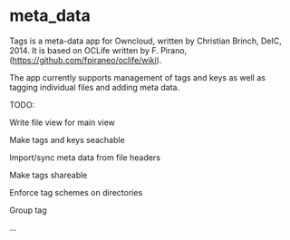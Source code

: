 meta_data
======

Tags is a meta-data app for Owncloud, written by Christian Brinch, 
DeIC, 2014. It is based on OCLife written by F. Pirano,
(https://github.com/fpiraneo/oclife/wiki).

The app currently supports management of tags and keys as well as
tagging individual files and adding meta data.

TODO:

Write file view for main view

Make tags and keys seachable

Import/sync meta data from file headers

Make tags shareable

Enforce tag schemes on directories

Group tag

...
